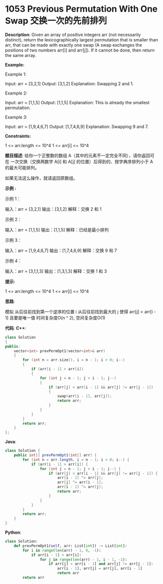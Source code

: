 # 1053 Previous Permutation With One Swap 交换一次的先前排列

__Description__:
Given an array of positive integers arr (not necessarily distinct), return the lexicographically largest permutation that is smaller than arr, that can be made with exactly one swap (A swap exchanges the positions of two numbers arr[i] and arr[j]). If it cannot be done, then return the same array.

__Example:__

Example 1:

Input: arr = [3,2,1]
Output: [3,1,2]
Explanation: Swapping 2 and 1.

Example 2:

Input: arr = [1,1,5]
Output: [1,1,5]
Explanation: This is already the smallest permutation.

Example 3:

Input: arr = [1,9,4,6,7]
Output: [1,7,4,6,9]
Explanation: Swapping 9 and 7.

__Constraints:__

1 <= arr.length <= 10^4
1 <= arr[i] <= 10^4

__题目描述__:
给你一个正整数的数组 A（其中的元素不一定完全不同），请你返回可在 一次交换（交换两数字 A[i] 和 A[j] 的位置）后得到的、按字典序排列小于 A 的最大可能排列。

如果无法这么操作，就请返回原数组。

__示例 :__

示例 1：

输入：arr = [3,2,1]
输出：[3,1,2]
解释：交换 2 和 1

示例 2：

输入：arr = [1,1,5]
输出：[1,1,5]
解释：已经是最小排列

示例 3：

输入：arr = [1,9,4,6,7]
输出：[1,7,4,6,9]
解释：交换 9 和 7

示例 4：

输入：arr = [3,1,1,3]
输出：[1,3,1,3]
解释：交换 1 和 3

__提示:__

1 <= arr.length <= 10^4
1 <= arr[i] <= 10^4

__思路__:

模拟
从后往前找到第一个逆序的位置 i
从后往前找到最大的 j 使得 arr[j] < arr[i - 1] 且要是唯一值
时间复杂度O(n ^ 2), 空间复杂度O(1)

__代码__:
__C++__:

```C++
class Solution
{
public:
    vector<int> prevPermOpt1(vector<int>& arr) 
    {
        for (int n = arr.size(), i = n - 1; i > 0; i--) 
        {
            if (arr[i - 1] > arr[i]) 
            {
                for (int j = n - 1; j > i - 1; j--) 
                {
                    if (arr[j] < arr[i - 1] && arr[j] != arr[j - 1]) 
                    {
                        swap(arr[i - 1], arr[j]);
                        return arr;
                    }
                }
            }
        }
        return arr;
    }
};
```

__Java__:

```Java
class Solution {
    public int[] prevPermOpt1(int[] arr) {
        for (int n = arr.length, i = n - 1; i > 0; i--) {
            if (arr[i - 1] > arr[i]) {
                for (int j = n - 1; j > i - 1; j--) {
                    if (arr[j] < arr[i - 1] && arr[j] != arr[j - 1]) {
                        arr[i - 1] ^= arr[j];
                        arr[j] ^= arr[i - 1];
                        arr[i - 1] ^= arr[j];
                        return arr;
                    }
                }
            }
        }
        return arr;
    }
}
```

__Python__:

```Python
class Solution:
    def prevPermOpt1(self, arr: List[int]) -> List[int]:
        for i in range(len(arr) - 1, 0, -1):
            if arr[i - 1] > arr[i]:
                for j in range(len(arr) - 1, i - 1, -1):
                    if arr[j] < arr[i - 1] and arr[j] != arr[j - 1]:
                        arr[i - 1], arr[j] = arr[j], arr[i - 1]
                        return arr
        return arr
```
